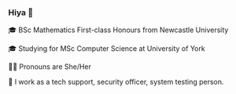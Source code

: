 ### Hiya 👋
🎓 BSc Mathematics First-class Honours from Newcastle University

🎓 Studying for MSc Computer Science at University of York

👩‍💻 Pronouns are She/Her

🦄 I work as a tech support, security officer, system testing person.

